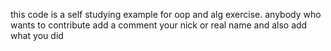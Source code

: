 this code is a self studying example for oop and alg exercise. 
anybody who wants to contribute add a comment your nick or real name and also add what you did
